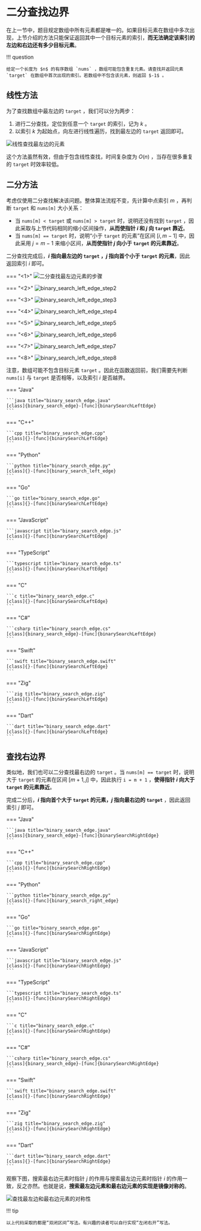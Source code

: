 # 二分查找边界

在上一节中，题目规定数组中所有元素都是唯一的。如果目标元素在数组中多次出现，上节介绍的方法只能保证返回其中一个目标元素的索引，**而无法确定该索引的左边和右边还有多少目标元素**。

!!! question

    给定一个长度为 $n$ 的有序数组 `nums` ，数组可能包含重复元素。请查找并返回元素 `target` 在数组中首次出现的索引。若数组中不包含该元素，则返回 $-1$ 。

## 线性方法

为了查找数组中最左边的 `target` ，我们可以分为两步：

1. 进行二分查找，定位到任意一个 `target` 的索引，记为 $k$ 。
2. 以索引 $k$ 为起始点，向左进行线性遍历，找到最左边的 `target` 返回即可。

![线性查找最左边的元素](binary_search_edge.assets/binary_search_left_edge_naive.png)

这个方法虽然有效，但由于包含线性查找，时间复杂度为 $O(n)$ ，当存在很多重复的 `target` 时效率较低。

## 二分方法

考虑仅使用二分查找解决该问题。整体算法流程不变，先计算中点索引 $m$ ，再判断 `target` 和 `nums[m]` 大小关系：

- 当 `nums[m] < target` 或 `nums[m] > target` 时，说明还没有找到 `target` ，因此采取与上节代码相同的缩小区间操作，**从而使指针 $i$ 和 $j$ 向 `target` 靠近**。
- 当 `nums[m] == target` 时，说明“小于 `target` 的元素”在区间 $[i, m - 1]$ 中，因此采用 $j = m - 1$ 来缩小区间，**从而使指针 $j$ 向小于 `target` 的元素靠近**。

二分查找完成后，**$i$ 指向最左边的 `target` ，$j$ 指向首个小于 `target` 的元素**，因此返回索引 $i$ 即可。

=== "<1>"
    ![二分查找最左边元素的步骤](binary_search_edge.assets/binary_search_left_edge_step1.png)

=== "<2>"
    ![binary_search_left_edge_step2](binary_search_edge.assets/binary_search_left_edge_step2.png)

=== "<3>"
    ![binary_search_left_edge_step3](binary_search_edge.assets/binary_search_left_edge_step3.png)

=== "<4>"
    ![binary_search_left_edge_step4](binary_search_edge.assets/binary_search_left_edge_step4.png)

=== "<5>"
    ![binary_search_left_edge_step5](binary_search_edge.assets/binary_search_left_edge_step5.png)

=== "<6>"
    ![binary_search_left_edge_step6](binary_search_edge.assets/binary_search_left_edge_step6.png)

=== "<7>"
    ![binary_search_left_edge_step7](binary_search_edge.assets/binary_search_left_edge_step7.png)

=== "<8>"
    ![binary_search_left_edge_step8](binary_search_edge.assets/binary_search_left_edge_step8.png)

注意，数组可能不包含目标元素 `target` 。因此在函数返回前，我们需要先判断 `nums[i]` 与 `target` 是否相等，以及索引 $i$ 是否越界。

=== "Java"

    ```java title="binary_search_edge.java"
    [class]{binary_search_edge}-[func]{binarySearchLeftEdge}
    ```

=== "C++"

    ```cpp title="binary_search_edge.cpp"
    [class]{}-[func]{binarySearchLeftEdge}
    ```

=== "Python"

    ```python title="binary_search_edge.py"
    [class]{}-[func]{binary_search_left_edge}
    ```

=== "Go"

    ```go title="binary_search_edge.go"
    [class]{}-[func]{binarySearchLeftEdge}
    ```

=== "JavaScript"

    ```javascript title="binary_search_edge.js"
    [class]{}-[func]{binarySearchLeftEdge}
    ```

=== "TypeScript"

    ```typescript title="binary_search_edge.ts"
    [class]{}-[func]{binarySearchLeftEdge}
    ```

=== "C"

    ```c title="binary_search_edge.c"
    [class]{}-[func]{binarySearchLeftEdge}
    ```

=== "C#"

    ```csharp title="binary_search_edge.cs"
    [class]{binary_search_edge}-[func]{binarySearchLeftEdge}
    ```

=== "Swift"

    ```swift title="binary_search_edge.swift"
    [class]{}-[func]{binarySearchLeftEdge}
    ```

=== "Zig"

    ```zig title="binary_search_edge.zig"
    [class]{}-[func]{binarySearchLeftEdge}
    ```

=== "Dart"

    ```dart title="binary_search_edge.dart"
    [class]{}-[func]{binarySearchLeftEdge}
    ```

## 查找右边界

类似地，我们也可以二分查找最右边的 `target` 。当 `nums[m] == target` 时，说明大于 `target` 的元素在区间 $[m + 1, j]$ 中，因此执行 `i = m + 1` ，**使得指针 $i$ 向大于 `target` 的元素靠近**。

完成二分后，**$i$ 指向首个大于 `target` 的元素，$j$ 指向最右边的 `target`** ，因此返回索引 $j$ 即可。

=== "Java"

    ```java title="binary_search_edge.java"
    [class]{binary_search_edge}-[func]{binarySearchRightEdge}
    ```

=== "C++"

    ```cpp title="binary_search_edge.cpp"
    [class]{}-[func]{binarySearchRightEdge}
    ```

=== "Python"

    ```python title="binary_search_edge.py"
    [class]{}-[func]{binary_search_right_edge}
    ```

=== "Go"

    ```go title="binary_search_edge.go"
    [class]{}-[func]{binarySearchRightEdge}
    ```

=== "JavaScript"

    ```javascript title="binary_search_edge.js"
    [class]{}-[func]{binarySearchRightEdge}
    ```

=== "TypeScript"

    ```typescript title="binary_search_edge.ts"
    [class]{}-[func]{binarySearchRightEdge}
    ```

=== "C"

    ```c title="binary_search_edge.c"
    [class]{}-[func]{binarySearchRightEdge}
    ```

=== "C#"

    ```csharp title="binary_search_edge.cs"
    [class]{binary_search_edge}-[func]{binarySearchRightEdge}
    ```

=== "Swift"

    ```swift title="binary_search_edge.swift"
    [class]{}-[func]{binarySearchRightEdge}
    ```

=== "Zig"

    ```zig title="binary_search_edge.zig"
    [class]{}-[func]{binarySearchRightEdge}
    ```

=== "Dart"

    ```dart title="binary_search_edge.dart"
    [class]{}-[func]{binarySearchRightEdge}
    ```

观察下图，搜索最右边元素时指针 $j$ 的作用与搜索最左边元素时指针 $i$ 的作用一致，反之亦然。也就是说，**搜索最左边元素和最右边元素的实现是镜像对称的**。

![查找最左边和最右边元素的对称性](binary_search_edge.assets/binary_search_left_right_edge.png)

!!! tip

    以上代码采取的都是“双闭区间”写法。有兴趣的读者可以自行实现“左闭右开”写法。
